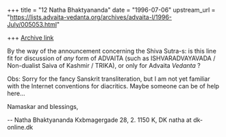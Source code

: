 +++
title = "12 Natha Bhaktyananda"
date = "1996-07-06"
upstream_url = "https://lists.advaita-vedanta.org/archives/advaita-l/1996-July/005053.html"

+++
[Archive link](https://lists.advaita-vedanta.org/archives/advaita-l/1996-July/005053.html)

By the way of the announcement concerning the Shiva Sutra-s: is this
line fit for discussion of *any* form of ADVAITA (such as
ISHVARADVAYAVADA / Non-dualist Saiva of Kashmir / TRIKA), or only for
Advaita *Vedanta* ?

Obs: Sorry for the fancy Sanskrit transliteration, but I am not yet
familiar with the Internet conventions for diacritics. Maybe someone can
be of help here...

Namaskar and blessings,

--
Natha Bhaktyananda
Kxbmagergade 28, 2.
1150 K, DK
natha at dk-online.dk

